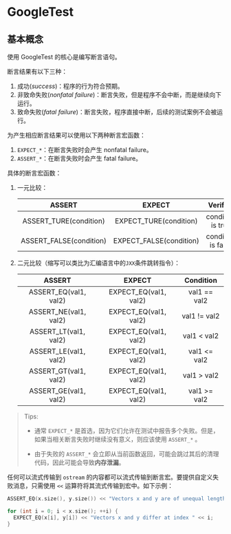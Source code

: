 # GoogleTest

## 基本概念

使用 GoogleTest 的核心是编写断言语句。

断言结果有以下三种：

1. 成功(*success*)：程序的行为符合预期。
2. 非致命失败(*nonfatal failure*)：断言失败，但是程序不会中断，而是继续向下运行。
3. 致命失败(*fatal failure*)：断言失败，程序直接中断，后续的测试案例不会被运行。

为产生相应断言结果可以使用以下两种断言宏函数：

1. `EXPECT_*`：在断言失败时会产生 nonfatal failure。
2. `ASSERT_*`：在断言失败时会产生 fatal failure。

具体的断言宏函数：

1. 一元比较：

   |         ASSERT          |         EXPECT          |      Verifies      |
   | :---------------------: | :---------------------: | :----------------: |
   | ASSERT_TURE(condition)  | EXPECT_TURE(condition)  | condition is true  |
   | ASSERT_FALSE(condition) | EXPECT_FALSE(condition) | condition is false |

2. 二元比较（缩写可以类比为汇编语言中的`JXX`条件跳转指令）：

   |        ASSERT         |        EXPECT         |  Condition   |
   | :-------------------: | :-------------------: | :----------: |
   | ASSERT_EQ(val1, val2) | EXPECT_EQ(val1, val2) | val1 == val2 |
   | ASSERT_NE(val1, val2) | EXPECT_EQ(val1, val2) | val1 != val2 |
   | ASSERT_LT(val1, val2) | EXPECT_EQ(val1, val2) | val1 < val2  |
   | ASSERT_LE(val1, val2) | EXPECT_EQ(val1, val2) | val1 <= val2 |
   | ASSERT_GT(val1, val2) | EXPECT_EQ(val1, val2) | val1 > val2  |
   | ASSERT_GE(val1, val2) | EXPECT_EQ(val1, val2) | val1 >= val2 |

> Tips:
>
> + 通常 `EXPECT_*` 是首选，因为它们允许在测试中报告多个失败。但是，如果当相关断言失败时继续没有意义，则应该使用 `ASSERT_*` 。
>
> + 由于失败的 `ASSERT_*` 会立即从当前函数返回，可能会跳过其后的清理代码，因此可能会导致**内存泄漏**。

任何可以流式传输到 `ostream` 的内容都可以流式传输到断言宏。要提供自定义失败消息，只需使用 `<<` 运算符将其流式传输到宏中。如下示例：

```C++
ASSERT_EQ(x.size(), y.size()) << "Vectors x and y are of unequal length";

for (int i = 0; i < x.size(); ++i) {
  EXPECT_EQ(x[i], y[i]) << "Vectors x and y differ at index " << i;
}
```
